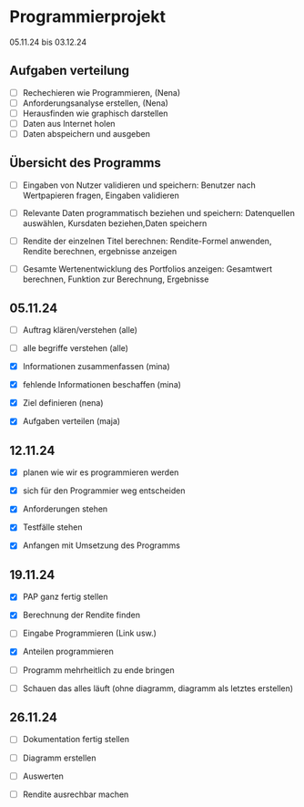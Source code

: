 # Programmierprojekt

05.11.24 bis 03.12.24

## Aufgaben verteilung
- [ ] Rechechieren wie Programmieren, (Nena)
- [ ] Anforderungsanalyse erstellen, (Nena)
- [ ] Herausfinden wie graphisch darstellen
- [ ] Daten aus Internet holen
- [ ] Daten abspeichern und ausgeben
      
## Übersicht des Programms
- [ ] Eingaben von Nutzer validieren und speichern: Benutzer nach Wertpapieren fragen, Eingaben validieren
- [ ] Relevante Daten programmatisch beziehen und speichern: Datenquellen auswählen, Kursdaten beziehen,Daten speichern
- [ ] Rendite der einzelnen Titel berechnen: Rendite-Formel anwenden, Rendite berechnen, ergebnisse anzeigen
- [ ] Gesamte Wertenentwicklung des Portfolios anzeigen: Gesamtwert berechnen, Funktion zur Berechnung, Ergebnisse


## 05.11.24

- [ ] Auftrag klären/verstehen (alle)
- [ ] alle begriffe verstehen (alle)
- [x] Informationen zusammenfassen (mina)
- [x] fehlende Informationen beschaffen (mina)
- [x] Ziel definieren (nena)
- [x] Aufgaben verteilen (maja)


## 12.11.24
- [x] planen wie wir es programmieren werden
- [x] sich für den Programmier weg entscheiden
- [x] Anforderungen stehen
- [x] Testfälle stehen
- [x] Anfangen mit Umsetzung des Programms


## 19.11.24
- [x] PAP ganz fertig stellen
- [x] Berechnung der Rendite finden
- [ ] Eingabe Programmieren (Link usw.)
- [x] Anteilen programmieren
- [ ] Programm mehrheitlich zu ende bringen
- [ ] Schauen das alles läuft (ohne diagramm, diagramm als letztes erstellen)



## 26.11.24

- [ ] Dokumentation fertig stellen
- [ ] Diagramm erstellen
- [ ] Auswerten
- [ ] Rendite ausrechbar machen    





  






